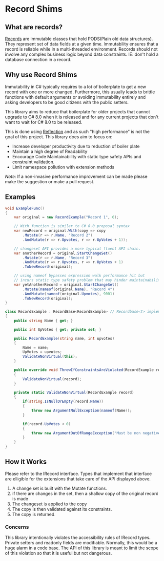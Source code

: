 # Record Shims

## What are records?

[Records](https://en.wikipedia.org/wiki/Record_(computer_science)) are immutable classes that hold 
PODS(Plain old data structures). They represent set of data fields at a given time. Immutability
ensures that a record is reliable while in a multi-threaded environment. Records should not involve any complex business logic beyond data constraints. IE: don't hold a database connection in a record.

## Why use Record Shims

Immutability in C# typically requires to a lot of boilerplate to get a new record with one or more changed. 
Furthermore, this usually leads to brittle functions with default arguments or avoiding immutability entirely and asking developers to be good citizens with the public setters.

This library aims to reduce that boilerplate for older projects that cannot upgrade to [C# 8.0](https://github.com/dotnet/csharplang/blob/master/proposals/records.md) when it is released and for any current 
projects that don't want to wait for C# 8.0 to be released.

This is done using [Reflection](https://docs.microsoft.com/en-us/dotnet/csharp/programming-guide/concepts/reflection) and as such "high performance" is not the goal of this project. This library does aim to focus on:

* Increase developer productivity due to reduction of boiler plate
* Maintain a high degree of Readability
* Encourage Code Maintainability with static type safety APIs and constraint validation.
* Limit namespace pollution with extension methods

*Note:* If a non-invasive performance improvement can be made please make the suggestion or make a pull request.

## Examples

```csharp
void ExampleFunc()
{
    var original = new RecordExample("Record 1", 0);

    // With function is similar to C# 8.0 proposal syntax
    var newRecord = original.With(copy => copy
        .Mutate(r => r.Name, "Record 2")
        .AndMutate(r => r.Upvotes, r => r.UpVotes + 1));

    // changeset API provides a more typical fluent API chain.
    var anotherRecord = original.StartChangeSet()
        .Mutate(r => r.Name, "Record 3")
        .AndMutate(r => r.Upvotes, r => r.UpVotes + 1)
        .ToNewRecord(original);

    // using nameof bypasses expression walk performance hit but
    // incurs static type safety problem that may hinder maintainability.
    var yetAnotherRecord = original.StartChangeSet()
        .Mutate(nameof(original.Name), "Record 4")
        .AndMutate(nameof(original.Upvotes), 9001)
        .ToNewRecord(original);
}

class RecordExample : RecordBase<RecordExample> // Recordbase<T> implements IRecord<T>
{
    public string Name { get; }

    public int UpVotes { get; private set; }

    public RecordExample(string name, int upvotes)
    {
        Name = name;
        UpVotes = upvotes;
        ValidateNonVirtual(this);
    }

    public override void ThrowIfConstraintsAreViolated(RecordExample record)
    {
        ValidateNonVirtual(record);
    }

    private static ValidateNonVirtual(RecordExample record)
    {
        if(string.IsNullOrEmpty(record.Name))
        {
            throw new ArgumentNullException(nameof(Name));
        }

        if(record.UpVotes < 0)
        {
            throw new ArgumentOutOfRangeException("Must be non negative.");
        }
    }
}
```

## How it Works

Please refer to the IRecord<TRecord> interface. Types that implement that interface
are elligible for the extensions that take care of the API displayed above.

1. A change set is built with the Mutate functions. 
2. if there are changes in the set, then a shallow copy of the original record is made
3. The changeset is applied to the copy
4. The copy is then validated against its constraints.
5. The copy is returned.

### Concerns

This library intentionally violates the accessibility rules of IRecord<T> types. 
Private setters and readonly fields are modifiable. Normally, this would be a huge
alarm in a code base. The API of this library is meant to limit the scope of this
violation so that it is useful but not dangerous.


